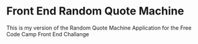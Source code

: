 # Front End Random Quote Machine
This is my version of the Random Quote Machine Application for the Free Code Camp Front End Challange
